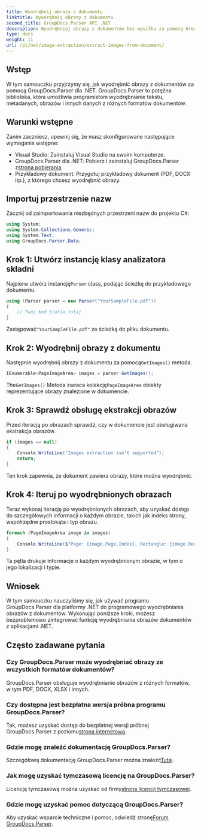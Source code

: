 ```yaml
---
title: Wyodrębnij obrazy z dokumentu
linktitle: Wyodrębnij obrazy z dokumentu
second_title: GroupDocs.Parser API .NET
description: Wyodrębniaj obrazy z dokumentów bez wysiłku za pomocą GroupDocs.Parser dla .NET. Możliwości przetwarzania dokumentów i efektywne usprawnianie zadań wyodrębniania obrazów.
type: docs
weight: 11
url: /pl/net/image-extraction/extract-images-from-document/
---
```

## Wstęp
W tym samouczku przyjrzymy się, jak wyodrębnić obrazy z dokumentów za pomocą GroupDocs.Parser dla .NET. GroupDocs.Parser to potężna biblioteka, która umożliwia programistom wyodrębnianie tekstu, metadanych, obrazów i innych danych z różnych formatów dokumentów.
## Warunki wstępne
Zanim zaczniesz, upewnij się, że masz skonfigurowane następujące wymagania wstępne:
- Visual Studio: Zainstaluj Visual Studio na swoim komputerze.
-  GroupDocs.Parser dla .NET: Pobierz i zainstaluj GroupDocs.Parser z[strona pobierania](https://releases.groupdocs.com/parser/net/).
- Przykładowy dokument: Przygotuj przykładowy dokument (PDF, DOCX itp.), z którego chcesz wyodrębnić obrazy.

## Importuj przestrzenie nazw
Zacznij od zaimportowania niezbędnych przestrzeni nazw do projektu C#:
```csharp
using System;
using System.Collections.Generic;
using System.Text;
using GroupDocs.Parser.Data;
```
## Krok 1: Utwórz instancję klasy analizatora składni
 Najpierw utwórz instancję`Parser` class, podając ścieżkę do przykładowego dokumentu.
```csharp
using (Parser parser = new Parser("YourSampleFile.pdf"))
{
    // Twój kod trafia tutaj
}
```
 Zastępować`"YourSampleFile.pdf"` ze ścieżką do pliku dokumentu.
## Krok 2: Wyodrębnij obrazy z dokumentu
 Następnie wyodrębnij obrazy z dokumentu za pomocą`GetImages()` metoda.
```csharp
IEnumerable<PageImageArea> images = parser.GetImages();
```
 The`GetImages()` Metoda zwraca kolekcję`PageImageArea` obiekty reprezentujące obrazy znalezione w dokumencie.
## Krok 3: Sprawdź obsługę ekstrakcji obrazów
Przed iteracją po obrazach sprawdź, czy w dokumencie jest obsługiwana ekstrakcja obrazów.
```csharp
if (images == null)
{
    Console.WriteLine("Images extraction isn't supported");
    return;
}
```
Ten krok zapewnia, że dokument zawiera obrazy, które można wyodrębnić.
## Krok 4: Iteruj po wyodrębnionych obrazach
Teraz wykonaj iterację po wyodrębnionych obrazach, aby uzyskać dostęp do szczegółowych informacji o każdym obrazie, takich jak indeks strony, współrzędne prostokąta i typ obrazu.
```csharp
foreach (PageImageArea image in images)
{
    Console.WriteLine($"Page: {image.Page.Index}, Rectangle: {image.Rectangle}, Type: {image.FileType}");
}
```
Ta pętla drukuje informacje o każdym wyodrębnionym obrazie, w tym o jego lokalizacji i typie.

## Wniosek
W tym samouczku nauczyliśmy się, jak używać programu GroupDocs.Parser dla platformy .NET do programowego wyodrębniania obrazów z dokumentów. Wykonując poniższe kroki, możesz bezproblemowo zintegrować funkcję wyodrębniania obrazów dokumentów z aplikacjami .NET.

## Często zadawane pytania
### Czy GroupDocs.Parser może wyodrębniać obrazy ze wszystkich formatów dokumentów?
GroupDocs.Parser obsługuje wyodrębnianie obrazów z różnych formatów, w tym PDF, DOCX, XLSX i innych.
### Czy dostępna jest bezpłatna wersja próbna programu GroupDocs.Parser?
 Tak, możesz uzyskać dostęp do bezpłatnej wersji próbnej GroupDocs.Parser z poziomu[strona internetowa](https://releases.groupdocs.com/).
### Gdzie mogę znaleźć dokumentację GroupDocs.Parser?
 Szczegółową dokumentację GroupDocs.Parser można znaleźć[Tutaj](https://reference.groupdocs.com/parser/net/).
### Jak mogę uzyskać tymczasową licencję na GroupDocs.Parser?
 Licencję tymczasową można uzyskać od firmy[strona licencji tymczasowej](https://purchase.groupdocs.com/temporary-license/).
### Gdzie mogę uzyskać pomoc dotyczącą GroupDocs.Parser?
 Aby uzyskać wsparcie techniczne i pomoc, odwiedź stronę[Forum GroupDocs.Parser](https://forum.groupdocs.com/c/parser/17).